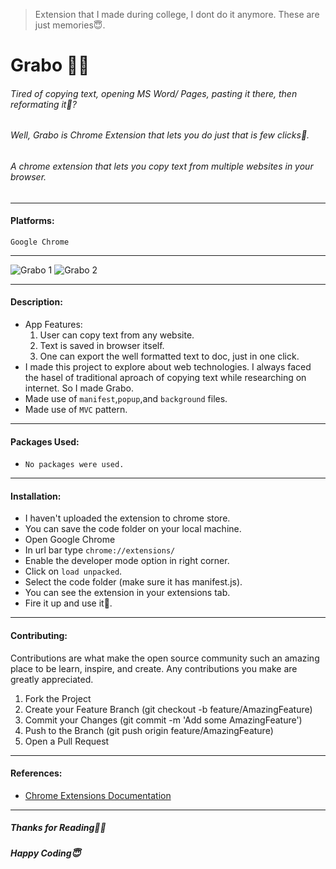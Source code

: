 > Extension that I made during college, I dont do it anymore. These are just memories😇.

# Grabo 🤏🏻

###### Tired of copying text, opening MS Word/ Pages, pasting it there, then reformating it🤔?
###### Well, Grabo is Chrome Extension that lets you do just that is few clicks🥳.
###### A chrome extension that lets you copy text from multiple websites in your browser.
------------



#### Platforms:  
`Google Chrome`

------------
![Grabo 1](https://user-images.githubusercontent.com/55269410/115947248-077c0880-a4e4-11eb-862f-77910b4c8727.JPG)
![Grabo 2](https://user-images.githubusercontent.com/55269410/115947256-12369d80-a4e4-11eb-8f62-4c74256f64d7.JPG)

------------
#### Description: 
- App Features:
	1. User can copy text from any website.
	2. Text is saved in browser itself.
	3. One can export the well formatted text to doc, just in one click.
- I made this project to explore about web technologies. I always faced the hasel of traditional aproach of copying text while researching on internet. So I made Grabo. 
- Made use of `manifest`,`popup`,and `background` files.
- Made use of `MVC` pattern.

------------

#### Packages Used:
- `No packages were used.`
------------

#### Installation:
- I haven't uploaded the extension to chrome store.
- You can save the code folder on your local machine.
- Open Google Chrome
- In url bar type `chrome://extensions/`
- Enable the developer mode option in right corner.
- Click on `load unpacked`.
- Select the code folder (make sure it has manifest.js).
- You can see the extension in your extensions tab.
- Fire it up and use it🥳.
------------
#### Contributing:
Contributions are what make the open source community such an amazing place to be learn, inspire, and create. Any contributions you make are greatly appreciated.
1. Fork the Project
2. Create your Feature Branch (git checkout -b feature/AmazingFeature)
3. Commit your Changes (git commit -m 'Add some AmazingFeature')
4. Push to the Branch (git push origin feature/AmazingFeature)
5. Open a Pull Request

------------
#### References:

- [Chrome Extensions Documentation](https://developer.chrome.com/docs/extensions/)

------------


##### Thanks for Reading🙏🏻
##### Happy Coding😇



   


